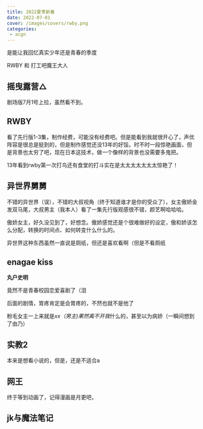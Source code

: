 ```yaml
---
title: 2022夏季新番
date: 2022-07-01
cover: /images/covers/rwby.png
categories:
 - acgn
---
```


是能让我回忆真实少年还是青春的季度

RWBY 和 打工吧魔王大人

<!-- more -->

## 摇曳露营△

剧场版7月1号上拉，虽然看不到。

## RWBY

看了先行版1-3集，制作经费，可能没有经费吧。但是能看到我就很开心了，声优阵容是很总是挺到的，但是制作感觉还没13年的好馁。时不时一段惊艳画面，但是背景也太穷了吧，现在日本这技术，做一个像样的背景也没需要多鬼把。

13年看到rwby第一次打鸟还有食堂的打斗实在是太太太太太太太惊艳了！

## 异世界舅舅

不错的异世界（误），不错的大叔视角（终于知道谁才是你的受众了），女主傲娇金发双马尾，大叔男主（我本人）看了一集先行版观感很不错，颜艺啊哈哈哈。

傲娇女主，好久没见到了，好想念。傲娇感觉还是个很难做好的设定，傲和娇该怎么分配，转换的时间点、如何转变什么什么的。

异世界这种东西虽然一直说是厕纸，但还是喜欢看啊（但是不看厕纸

## enagae kiss

**丸户史明**

竟然不是青春校园恋爱喜剧了（泪

后面的剧情，胃疼肯定是会胃疼的，不然也就不是他了

粉毛女主一上来就是*xx（男主)果然离不开我*什么的，甚至以为病娇（一瞬间想到了由乃）

## 实教2

本来是想看小说的，但是，还是不适合a

## 网王

终于等到动画了，记得漫画是月更吧，

## jk与魔法笔记